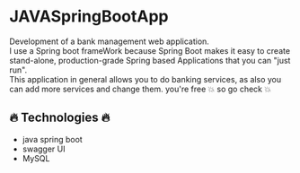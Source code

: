 # JAVASpringBootApp

Development of a bank management web application.</br>
I use a Spring boot frameWork because Spring Boot makes it easy to create stand-alone, production-grade Spring based Applications that you can "just run".</br>
This application in general allows you to do banking services, as also you can add more services and change them. you're free
:boom: so go check :boom: 

## :fire: Technologies :fire:

* java spring boot
* swagger UI
* MySQL
